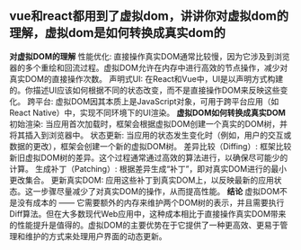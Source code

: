 ## vue和react都用到了虚拟dom，讲讲你对虚拟dom的理解，虚拟dom是如何转换成真实dom的

**对虚拟DOM的理解**
性能优化: 直接操作真实DOM通常比较慢，因为它涉及到浏览器的多个重绘和回流过程。虚拟DOM允许在内存中进行高效的节点操作，减少对真实DOM的直接操作次数。
声明式UI: 在React和Vue中，UI是以声明方式构建的。你描述UI应该如何根据不同的状态改变，而不是直接操作DOM来反映这些变化。
跨平台: 虚拟DOM因其本质上是JavaScript对象，可用于跨平台应用（如React Native）中，实现不同环境下的UI渲染。
**虚拟DOM如何转换成真实DOM**
初始渲染: 当应用首次加载时，框架会根据虚拟DOM创建一个真实的DOM树，并将其插入到浏览器中。
状态更新: 当应用的状态发生变化时（例如，用户的交互或数据的更改），框架会创建一个新的虚拟DOM树。
差异比较（Diffing）: 框架比较新旧虚拟DOM树的差异。这个过程通常通过高效的算法进行，以确保尽可能少的计算。
生成补丁（Patching）: 根据差异生成“补丁”，即对真实DOM进行的最小更改集合。
更新真实DOM: 应用这些补丁到真实DOM上，以反映最新的应用状态。这一步骤尽量减少了对真实DOM的操作，从而提高性能。
**结论**
虚拟DOM不是没有成本的 —— 它需要额外的内存来维护两个DOM树的表示，并且需要执行Diff算法。但在大多数现代Web应用中，这种成本相比于直接操作真实DOM带来的性能提升是值得的。虚拟DOM的主要优势在于它提供了一种更高效、更易于管理和维护的方式来处理用户界面的动态更新。